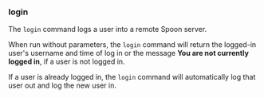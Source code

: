 ### login

The `login` command logs a user into a remote Spoon server. 

When run without parameters, the `login` command will return the logged-in user's username and time of log in or the message **You are not currently logged in**, if a user is not logged in. 

If a user is already logged in, the `login` command will automatically log that user out and log the new user in. 